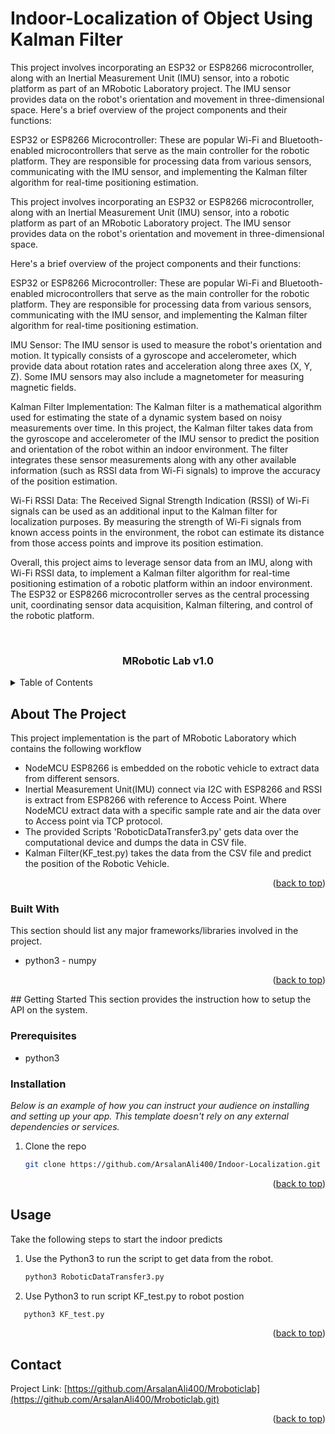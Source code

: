 # Indoor-Localization of Object Using Kalman Filter
This project involves incorporating an ESP32 or ESP8266 microcontroller, along with an Inertial Measurement Unit (IMU) sensor, into a robotic platform as part of an MRobotic Laboratory project. The IMU sensor provides data on the robot's orientation and movement in three-dimensional space.
Here's a brief overview of the project components and their functions:

ESP32 or ESP8266 Microcontroller: These are popular Wi-Fi and Bluetooth-enabled microcontrollers that serve as the main controller for the robotic platform. They are responsible for processing data from various sensors, communicating with the IMU sensor, and implementing the Kalman filter algorithm for real-time positioning estimation.


This project involves incorporating an ESP32 or ESP8266 microcontroller, along with an Inertial Measurement Unit (IMU) sensor, into a robotic platform as part of an MRobotic Laboratory project. The IMU sensor provides data on the robot's orientation and movement in three-dimensional space.

Here's a brief overview of the project components and their functions:

ESP32 or ESP8266 Microcontroller: These are popular Wi-Fi and Bluetooth-enabled microcontrollers that serve as the main controller for the robotic platform. They are responsible for processing data from various sensors, communicating with the IMU sensor, and implementing the Kalman filter algorithm for real-time positioning estimation.

IMU Sensor: The IMU sensor is used to measure the robot's orientation and motion. It typically consists of a gyroscope and accelerometer, which provide data about rotation rates and acceleration along three axes (X, Y, Z). Some IMU sensors may also include a magnetometer for measuring magnetic fields.

Kalman Filter Implementation: The Kalman filter is a mathematical algorithm used for estimating the state of a dynamic system based on noisy measurements over time. In this project, the Kalman filter takes data from the gyroscope and accelerometer of the IMU sensor to predict the position and orientation of the robot within an indoor environment. The filter integrates these sensor measurements along with any other available information (such as RSSI data from Wi-Fi signals) to improve the accuracy of the position estimation.

Wi-Fi RSSI Data: The Received Signal Strength Indication (RSSI) of Wi-Fi signals can be used as an additional input to the Kalman filter for localization purposes. By measuring the strength of Wi-Fi signals from known access points in the environment, the robot can estimate its distance from those access points and improve its position estimation.

Overall, this project aims to leverage sensor data from an IMU, along with Wi-Fi RSSI data, to implement a Kalman filter algorithm for real-time positioning estimation of a robotic platform within an indoor environment. The ESP32 or ESP8266 microcontroller serves as the central processing unit, coordinating sensor data acquisition, Kalman filtering, and control of the robotic platform.


<!-- Improved compatibility of back to top link: See: https://github.com/othneildrew/Best-README-Template/pull/73 -->
<a name="readme-top"></a>
<!--
*** Thanks for checking out the Best-README-Template. If you have a suggestion
*** that would make this better, please fork the repo and create a pull request
*** or simply open an issue with the tag "enhancement".
*** Don't forget to give the project a star!
*** Thanks again! Now go create something AMAZING! :D
-->



<!-- PROJECT SHIELDS -->
<!--
*** I'm using markdown "reference style" links for readability.
*** Reference links are enclosed in brackets [ ] instead of parentheses ( ).
*** See the bottom of this document for the declaration of the reference variables
*** for contributors-url, forks-url, etc. This is an optional, concise syntax you may use.
*** https://www.markdownguide.org/basic-syntax/#reference-style-links
-->
<!-- [![CircleCI](https://circleci.com/gh/AlexeyAB/darknet.svg?style=svg)](https://circleci.com/gh/AlexeyAB/darknet)
[![License: Unlicense](https://img.shields.io/badge/license-Unlicense-blue.svg)](https://github.com/AlexeyAB/darknet/blob/master/LICENSE) -->


<!-- PROJECT LOGO -->
<br />
<div align="center">
  <!-- <a href="https://ifttt.com/maker_webhooks">
    <img src="https://arduinodiy.files.wordpress.com/2018/01/webhookslogo.png" alt="Logo" width="80" height="80">
  </a> -->
  <h3 align="center">MRobotic Lab v1.0</h3>
</div>

<!-- TABLE OF CONTENTS -->
<details>
  <summary>Table of Contents</summary>
  <ol>
    <li>
      <a href="#about-the-project">About The API</a>
      <ul>
        <li><a href="#built-with">Built With</a></li>
      </ul>
    </li>
    <li>
      <a href="#getting-started">Getting Started</a>
      <ul>
        <li><a href="#prerequisites">Prerequisites</a></li>
        <li><a href="#installation">Installation</a></li>
      </ul>
    </li>
    <li><a href="#usage">Usage</a></li>
    <!-- <li><a href="#roadmap">Roadmap</a></li> -->
    <!-- <li><a href="#contributing">Contributing</a></li> -->
    <!-- <li><a href="#license">License</a></li> -->
    <li><a href="#contact">Contact</a></li>
    <!-- <li><a href="#acknowledgments">Acknowledgments</a></li> -->
  </ol>
</details>



<!-- ABOUT THE PROJECT -->
## About The Project

<!-- [![Product Name Screen Shot][product-screenshot]](https://example.com) -->

This project implementation is the part of MRobotic Laboratory which contains the following workflow

* NodeMCU ESP8266 is embedded on the robotic vehicle to extract data from different sensors.
* Inertial Measurement Unit(IMU) connect via I2C with ESP8266 and RSSI is extract from ESP8266 with reference to Access Point. Where NodeMCU extract data with a specific sample rate and air the data over to Access point via TCP protocol.
* The provided Scripts 'RoboticDataTransfer3.py' gets data over the computational device and dumps the data in CSV file.
* Kalman Filter(KF_test.py) takes the data from the CSV file and predict the position of the Robotic Vehicle.

<p align="right">(<a href="#readme-top">back to top</a>)</p>

### Built With
This section should list any major frameworks/libraries involved in the project.

* python3 - numpy
<!-- * [![https][https]][Https-url] -->

<p align="right">(<a href="#readme-top">back to top</a>)</p>
<!-- GETTING STARTED -->
## Getting Started
This section provides the instruction how to setup the API on the system.

### Prerequisites

* python3

### Installation

_Below is an example of how you can instruct your audience on installing and setting up your app. This template doesn't rely on any external dependencies or services._


1. Clone the repo
   ```bash
   git clone https://github.com/ArsalanAli400/Indoor-Localization.git
   ```

<p align="right">(<a href="#readme-top">back to top</a>)</p>

<!-- USAGE EXAMPLES -->
## Usage
Take the following steps to start the indoor predicts
1. Use the Python3 to run the script to get data from the robot.
   ```bash
   python3 RoboticDataTransfer3.py
   ```
2. Use Python3 to run script KF_test.py to robot postion
```bash
   python3 KF_test.py
   ```

<p align="right">(<a href="#readme-top">back to top</a>)</p>



<!-- ROADMAP -->
<!-- ## Roadmap

- [x] Add Changelog
- [x] Add back to top links
- [ ] Add Additional Templates w/ Examples
- [ ] Add "components" document to easily copy & paste sections of the readme
- [ ] Multi-language Support
    - [ ] Chinese
    - [ ] Spanish

See the [open issues](https://github.com/othneildrew/Best-README-Template/issues) for a full list of proposed features (and known issues).

<p align="right">(<a href="#readme-top">back to top</a>)</p> -->



<!-- CONTRIBUTING -->
<!-- ## Contributing

Contributions are what make the open source community such an amazing place to learn, inspire, and create. Any contributions you make are **greatly appreciated**.

If you have a suggestion that would make this better, please fork the repo and create a pull request. You can also simply open an issue with the tag "enhancement".
Don't forget to give the project a star! Thanks again!

1. Fork the Project
2. Create your Feature Branch (`git checkout -b feature/AmazingFeature`)
3. Commit your Changes (`git commit -m 'Add some AmazingFeature'`)
4. Push to the Branch (`git push origin feature/AmazingFeature`)
5. Open a Pull Request -->

<!-- <p align="right">(<a href="#readme-top">back to top</a>)</p> -->



<!-- LICENSE -->
<!-- ## License

Distributed under the MIT License. See `LICENSE.txt` for more information.

<p align="right">(<a href="#readme-top">back to top</a>)</p> -->



<!-- CONTACT -->
## Contact

<!-- Your Name - [@your_twitter](https://twitter.com/a) - arsalan.ali.safeer@gmail.com -->

Project Link: [https://github.com/ArsalanAli400/Mroboticlab](https://github.com/ArsalanAli400/Mroboticlab.git)

<p align="right">(<a href="#readme-top">back to top</a>)</p>



<!-- ACKNOWLEDGMENTS -->
<!-- ## Acknowledgments

Use this space to list resources you find helpful and would like to give credit to. I've included a few of my favorites to kick things off!

* [Choose an Open Source License](https://choosealicense.com)
* [GitHub Emoji Cheat Sheet](https://www.webpagefx.com/tools/emoji-cheat-sheet)
* [Malven's Flexbox Cheatsheet](https://flexbox.malven.co/)
* [Malven's Grid Cheatsheet](https://grid.malven.co/)
* [Img Shields](https://shields.io)
* [GitHub Pages](https://pages.github.com)
* [Font Awesome](https://fontawesome.com)
* [React Icons](https://react-icons.github.io/react-icons/search)

<p align="right">(<a href="#readme-top">back to top</a>)</p> -->



<!-- MARKDOWN LINKS & IMAGES -->
<!-- https://www.markdownguide.org/basic-syntax/#reference-style-links -->
<!-- [contributors-shield]: https://img.shields.io/github/contributors/othneildrew/Best-README-Template.svg?style=for-the-badge
[contributors-url]: https://github.com/othneildrew/Best-README-Template/graphs/contributors
[forks-shield]: https://img.shields.io/github/forks/othneildrew/Best-README-Template.svg?style=for-the-badge
[forks-url]: https://github.com/othneildrew/Best-README-Template/network/members
[stars-shield]: https://img.shields.io/github/stars/othneildrew/Best-README-Template.svg?style=for-the-badge
[stars-url]: https://github.com/othneildrew/Best-README-Template/stargazers
[issues-shield]: https://img.shields.io/github/issues/othneildrew/Best-README-Template.svg?style=for-the-badge
[issues-url]: https://github.com/othneildrew/Best-README-Template/issues
[license-shield]: https://img.shields.io/github/license/othneildrew/Best-README-Template.svg?style=for-the-badge
[license-url]: https://github.com/othneildrew/Best-README-Template/blob/master/LICENSE.txt
[linkedin-shield]: https://img.shields.io/badge/-LinkedIn-black.svg?style=for-the-badge&logo=linkedin&colorB=555 -->
[linkedin-url]: https://www.linkedin.com/in/arsalan-ali-safeer-b618b41a8/
<!-- [product-screenshot]: images/screenshot.png
[Next.js]: https://img.shields.io/badge/next.js-000000?style=for-the-badge&logo=nextdotjs&logoColor=white
[Next-url]: https://nextjs.org/
[React.js]: https://img.shields.io/badge/React-20232A?style=for-the-badge&logo=react&logoColor=61DAFB
[React-url]: https://reactjs.org/
[Vue.js]: https://img.shields.io/badge/Vue.js-35495E?style=for-the-badge&logo=vuedotjs&logoColor=4FC08D
[Vue-url]: https://vuejs.org/
[Angular.io]: https://img.shields.io/badge/Angular-DD0031?style=for-the-badge&logo=angular&logoColor=white
[Angular-url]: https://angular.io/
[Svelte.dev]: https://img.shields.io/badge/Svelte-4A4A55?style=for-the-badge&logo=svelte&logoColor=FF3E00
[Svelte-url]: https://svelte.dev/
[Laravel.com]: https://img.shields.io/badge/Laravel-FF2D20?style=for-the-badge&logo=laravel&logoColor=white
[Laravel-url]: https://laravel.com
[Bootstrap.com]: https://img.shields.io/badge/Bootstrap-563D7C?style=for-the-badge&logo=bootstrap&logoColor=white
[Bootstrap-url]: https://getbootstrap.com
[JQuery.com]: https://img.shields.io/badge/jQuery-0769AD?style=for-the-badge&logo=jquery&logoColor=white
[JQuery-url]: https://jquery.com  -->
